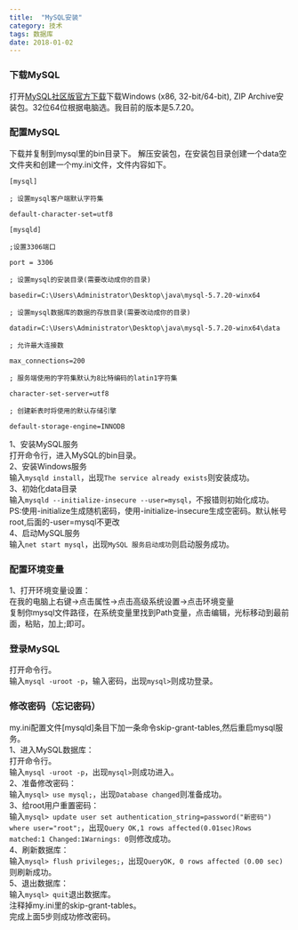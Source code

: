 ```yaml
---
title:  "MySQL安装"
category: 技术
tags: 数据库
date: 2018-01-02
---
```

### 下载MySQL
打开[MySQL社区版官方下载](https://dev.mysql.com/downloads/mysql/)下载Windows (x86, 32-bit/64-bit), ZIP Archive安装包。32位64位根据电脑选。我目前的版本是5.7.20。  
### 配置MySQL
下载并复制到mysql里的bin目录下。
解压安装包，在安装包目录创建一个data空文件夹和创建一个my.ini文件，文件内容如下。
```
[mysql]

; 设置mysql客户端默认字符集

default-character-set=utf8

[mysqld]

;设置3306端口

port = 3306

; 设置mysql的安装目录(需要改动成你的目录)

basedir=C:\Users\Administrator\Desktop\java\mysql-5.7.20-winx64

; 设置mysql数据库的数据的存放目录(需要改动成你的目录)

datadir=C:\Users\Administrator\Desktop\java\mysql-5.7.20-winx64\data

; 允许最大连接数

max_connections=200

; 服务端使用的字符集默认为8比特编码的latin1字符集

character-set-server=utf8

; 创建新表时将使用的默认存储引擎

default-storage-engine=INNODB
```
1、安装MySQL服务  
打开命令行，进入MySQL的bin目录。    
2、安装Windows服务  
输入`mysqld install`，出现`The service already exists`则安装成功。  
3、初始化data目录  
输入`mysqld --initialize-insecure --user=mysql`，不报错则初始化成功。  
PS:使用-initialize生成随机密码，使用-initialize-insecure生成空密码。默认帐号root,后面的-user=mysql不更改  
4、启动MySQL服务  
输入`net start mysql`，出现`MySQL 服务启动成功`则启动服务成功。
### 配置环境变量
1、打开环境变量设置：  
在我的电脑上右键->点击属性->点击高级系统设置->点击环境变量  
复制你mysql文件路径，在系统变量里找到Path变量，点击编辑，光标移动到最前面，粘贴，加上;即可。
### 登录MySQL
打开命令行。  
输入`mysql -uroot -p`，输入密码，出现`mysql>`则成功登录。
### 修改密码（忘记密码）
my.ini配置文件[mysqld]条目下加一条命令skip-grant-tables,然后重启mysql服务。  
1、进入MySQL数据库：  
打开命令行。  
输入`mysql -uroot -p`，出现`mysql>`则成功进入。  
2、准备修改密码：  
输入`mysql> use mysql;`，出现`Database changed`则准备成功。  
3、给root用户重置密码：  
输入`mysql> update user set authentication_string=password("新密码") where user="root";`，出现`Query OK,1 rows affected(0.01sec)Rows matched:1 Changed:1Warnings: 0`则修改成功。  
4、刷新数据库：  
输入`mysql> flush privileges;`，出现`QueryOK, 0 rows affected (0.00 sec)`则刷新成功。  
5、退出数据库：  
输入`mysql> quit`退出数据库。  
注释掉my.ini里的skip-grant-tables。  
完成上面5步则成功修改密码。